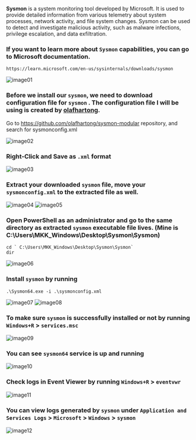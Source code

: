 **Sysmon** is a system monitoring tool developed by Microsoft. It is used to provide detailed information from various telemetry about system processes, network activity, and file system changes. Sysmon can be used to detect and investigate malicious activity, such as malware infections, privilege escalation, and data exfiltration.

### If you want to learn more about `Sysmon` capabilities, you can go to Microsoft documentation.

`https://learn.microsoft.com/en-us/sysinternals/downloads/sysmon`

![image01](https://github.com/user-attachments/assets/878f1066-3c0b-4351-9626-4e35227799dc)

### Before we install our `sysmon`, we need to download configuration file for `sysmon` . The configuration file I will be using is created by [olafhartong](https://github.com/olafhartong).

Go to https://github.com/olafhartong/sysmon-modular repository, and search for sysmonconfig.xml

![image02](https://github.com/user-attachments/assets/6a411547-e7a8-4770-8759-4e588657d0ea)

### Right-Click and Save as `.xml` format

![image03](https://github.com/user-attachments/assets/8c664029-3caa-48cd-b2c3-9fb2bebef639)

### Extract your downloaded `sysmon` file, move your `sysmonconfig.xml` to the extracted file as well.

![image04](https://github.com/user-attachments/assets/a785e5a3-e8c7-4f16-9208-5c8d643b784e)
![image05](https://github.com/user-attachments/assets/a2dcefe1-bd50-4e73-b46d-768f1bf04037)

### Open PowerShell as an administrator and go to the same directory as extracted `sysmon` executable file lives. (Mine is C:\Users\MKK_Windows\Desktop\Sysmon\Sysmon)

```
cd ` C:\Users\MKK_Windows\Desktop\Sysmon\Sysmon`
dir
```

![image06](https://github.com/user-attachments/assets/9ffea83e-25dd-47c9-9405-4fe4ded360b7)

### Install `sysmon`  by running 

```
.\Sysmon64.exe -i .\sysmonconfig.xml
```
![image07](https://github.com/user-attachments/assets/3a32fdab-2d11-48b0-b5d0-ad3e8600cf23)
![image08](https://github.com/user-attachments/assets/92179678-9a11-414a-b042-1650c941e980)

### To make sure `sysmon` is successfully installed or not by running **`Windows+R` > `services.msc`**

![image09](https://github.com/user-attachments/assets/3bd92312-16da-4bea-b098-61e5e331a6c0)

### You can see `sysmon64` service is up and running

![image10](https://github.com/user-attachments/assets/b46f4538-91ff-474e-ad92-d086c28c6d8d)

### Check logs in Event Viewer by running `Windows+R` > `eventvwr`

![image11](https://github.com/user-attachments/assets/8e26fe09-bc33-411f-9b66-5fce0574d27b)

### You can view logs generated by `sysmon` under `Application and Services Logs` > `Microsoft` > `Windows` > `sysmon`

![image12](https://github.com/user-attachments/assets/2f475ad1-2359-43b3-94f2-e02df95c8abc)
